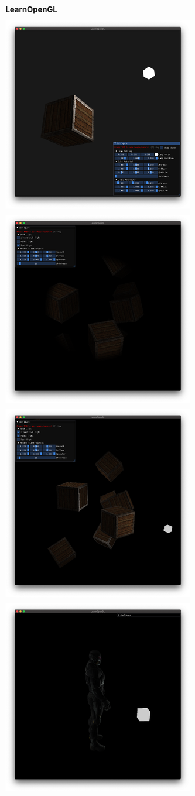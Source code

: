 ## LearnOpenGL

![](README/lightingMap.png)

![](README/spotLight.png)

![](README/multipleLight.png)

![](README/model.png)